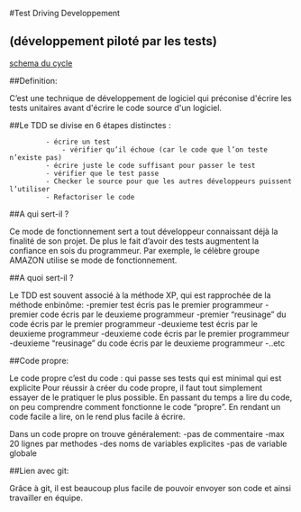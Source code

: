 #Test Driving Developpement <h2>(développement piloté par les tests)</h2>

[schema du cycle](http://www.elinext.com/images/articles/1330077259jpg)

##Definition:

 C’est une technique de développement de logiciel qui préconise d'écrire les tests unitaires avant d'écrire le code source d'un logiciel.
 
 ##Le TDD se divise en 6 étapes distinctes :

			 - écrire un test
		         - vérifier qu’il échoue (car le code que l’on teste n’existe pas)
			 - écrire juste le code suffisant pour passer le test
			 - vérifier que le test passe
			 - Checker le source pour que les autres développeurs puissent l’utiliser
			 - Refactoriser le code

##A qui sert-il ?

Ce mode de fonctionnement sert a tout développeur connaissant déjà la finalité de son projet. De plus le fait d’avoir des tests augmentent la confiance en sois du programmeur. Par exemple, le célèbre groupe AMAZON utilise se mode de fonctionnement.

##A quoi sert-il ?

Le TDD est souvent associé à la méthode XP, qui est rapprochée de la méthode enbinôme:
-premier test écris pas le premier programmeur
-premier code écris par le deuxieme programmeur
-premier “reusinage” du code écris par le premier programmeur
-deuxieme test écris par le deuxieme programmeur
-deuxieme code écris par le premier programmeur
-deuxieme “reusinage” du code écris par le deuxieme programmeur
-..etc

##Code propre:
	
Le code propre c’est du code :
qui passe ses tests
qui est minimal
qui est explicite
Pour réussir à créer du code propre, il faut tout simplement essayer de le pratiquer le plus possible. En passant du temps a lire du code, on peu comprendre comment fonctionne le code “propre”. En rendant un code facile a lire, on le rend plus facile à écrire. 

Dans un code propre on trouve généralement:
-pas de commentaire
-max 20 lignes par methodes
-des noms de variables explicites
-pas de variable globale

##Lien avec git:

Grâce à git, il est beaucoup plus facile de pouvoir envoyer son code et ainsi  travailler en équipe. 
